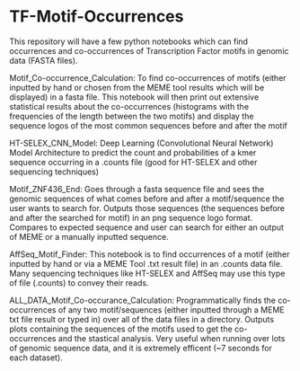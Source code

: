 # TF-Motif-Occurrences
This repository will have a few python notebooks which can find occurrences and co-occurrences of Transcription Factor motifs in genomic data (FASTA files).

Motif_Co-occurrence_Calculation: To find co-occurrences of motifs (either inputted by hand or chosen from the MEME tool results which will be displayed) in a fasta file. This notebook will then print out extensive statistical results about the co-occurrences (histograms with the frequencies of the length between the two motifs) and display the sequence logos of the most common sequences before and after the motif

HT-SELEX_CNN_Model: Deep Learning (Convolutional Neural Network) Model Architecture to predict the count and probabilities of a kmer sequence occurring in a .counts file (good for HT-SELEX and other sequencing techniques)

Motif_ZNF436_End: Goes through a fasta sequence file and sees the genomic sequences of what comes before and after a motif/sequence the user wants to search for. Outputs those sequences (the sequences before and after the searched for motif) in an png sequence logo format. Compares to expected sequence and user can search for either an output of MEME or a manually inputted sequence. 

AffSeq_Motif_Finder: This notebook is to find occurrences of a motif (either inputted by hand or via a MEME Tool .txt result file) in an .counts data file. Many sequencing techniques like HT-SELEX and AffSeq may use this type of file (.counts) to convey their reads.

ALL_DATA_Motif_Co-occurance_Calculation: Programmatically finds the co-occurrences of any two motif/sequences (either inputted through a MEME txt file result or typed in) over all of the data files in a directory. Outputs plots containing the sequences of the motifs used to get the co-occurrences and the stastical analysis. Very useful when running over lots of genomic sequence data, and it is extremely efficent (~7 seconds for each dataset). 
